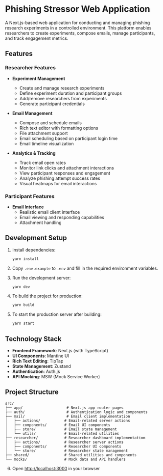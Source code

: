 # Phishing Stressor Web Application

A Next.js-based web application for conducting and managing phishing research experiments in a controlled environment. This platform enables researchers to create experiments, compose emails, manage participants, and track engagement metrics.

## Features

### Researcher Features

- **Experiment Management**
  - Create and manage research experiments
  - Define experiment duration and participant groups
  - Add/remove researchers from experiments
  - Generate participant credentials

- **Email Management**
  - Compose and schedule emails
  - Rich text editor with formatting options
  - File attachment support
  - Email scheduling based on participant login time
  - Email timeline visualization

- **Analytics & Tracking**
  - Track email open rates
  - Monitor link clicks and attachment interactions
  - View participant responses and engagement
  - Analyze phishing attempt success rates
  - Visual heatmaps for email interactions

### Participant Features

- **Email Interface**
  - Realistic email client interface
  - Email viewing and responding capabilities
  - Attachment handling

## Development Setup

1. Install dependencies:
   ```bash
   yarn install
   ```

2. Copy `.env.example` to `.env` and fill in the required environment variables.

3. Run the development server:
   ```bash
   yarn dev
   ```

4. To build the project for production:
   ```bash
   yarn build
   ```

5. To start the production server after building:
   ```bash
   yarn start
   ```

## Technology Stack

- **Frontend Framework**: Next.js (with TypeScript)
- **UI Components**: Mantine UI
- **Rich Text Editing**: TipTap
- **State Management**: Zustand
- **Authentication**: Auth.js
- **API Mocking**: MSW (Mock Service Worker)

## Project Structure

```
src/
├── app/                    # Next.js app router pages
├── auth/                   # Authentication logic and components
├── mail/                   # Email client implementation
│   ├── actions/           # Email-related server actions
│   ├── components/        # Email UI components
│   ├── store/             # Email state management
│   └── utils/             # Email-related utilities
├── researcher/            # Researcher dashboard implementation
│   ├── actions/           # Researcher server actions
│   ├── components/        # Researcher UI components
│   └── store/             # Researcher state management
├── shared/                # Shared utilities and components
└── mocks/                 # Mock data and API handlers
```



6. Open [http://localhost:3000](http://localhost:3000) in your browser

